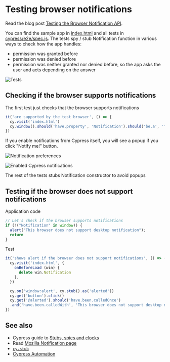 # Testing browser notifications

Read the blog post [Testing the Browser Notification API](https://www.cypress.io/blog/2020/01/24/testing-the-browser-notification-api/).

You can find the sample app in [index.html](index.html) and all tests in [cypress/e2e/spec.js](cypress/e2e/spec.js). The tests spy / stub Notification function in various ways to check how the app handles:
- permission was granted before
- permission was denied before
- permission was neither granted nor denied before, so the app asks the user and acts depending on the answer

![Tests](images/tests.png)

## Checking if the browser supports notifications

The first test just checks that the browser supports notifications

```js
it('are supported by the test browser', () => {
  cy.visit('index.html')
  cy.window().should('have.property', 'Notification').should('be.a', 'function')
})
```

If you enable notifications from Cypress itself, you will see a popup if you click "Notify me!" button.

![Notification preferences](images/enable-cypress-notifications.png)

![Enabled Cypress notifications](images/enabled.png)

The rest of the tests stubs Notification constructor to avoid popups

## Testing if the browser does not support notifications

Application code
```js
// Let's check if the browser supports notifications
if (!("Notification" in window)) {
  alert("This browser does not support desktop notification");
  return
}
```

Test
```js
it('shows alert if the browser does not support notifications', () => {
  cy.visit('index.html', {
    onBeforeLoad (win) {
      delete win.Notification
    },
  })

  cy.on('window:alert', cy.stub().as('alerted'))
  cy.get('button').click()
  cy.get('@alerted').should('have.been.calledOnce')
  .and('have.been.calledWith', 'This browser does not support desktop notification')
})
```

## See also

- Cypress guide to [Stubs, spies and clocks](https://on.cypress.io/stubs-spies-and-clocks)
- Read [Mozilla Notification page](https://developer.mozilla.org/en-US/docs/Web/API/Notification)
- [`cy.stub`](https://on.cypress.io/stub)
- [Cypress Automation](https://glebbahmutov.com/blog/cypress-automation/)
